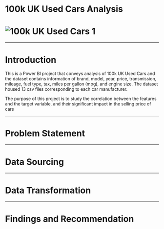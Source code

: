 # 100k UK Used Cars Analysis
# ![100k UK Used Cars 1](https://github.com/Chidiogo-Ezeozue/My-First-Data-Analysis-Repo/assets/161604924/96200de3-8e13-4ad7-80d1-4a7a8ad7e028)

-------
# Introduction
This is a Power BI project that conveys analysis of 100k UK Used Cars and the dataset contains information of brand, model, year, price, transmission, mileage, fuel type, tax, miles per gallon (mpg),  and engine size. The dataset housed 13 csv files corresponding to each car manufacturer. 

The purpose of this project is to study the correlation between the features and the target variable, and their significant impact in the selling price of cars

-------
# Problem Statement



-------
# Data Sourcing



------
# Data Transformation



------
# Findings and Recommendation
